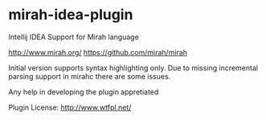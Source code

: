 # mirah-idea-plugin
Intellij IDEA Support for Mirah language  

http://www.mirah.org/
https://github.com/mirah/mirah

Initial version supports syntax highlighting only.
Due to missing incremental parsing support in mirahc there are some issues.

Any help in developing the plugin appretiated

Plugin License: http://www.wtfpl.net/
